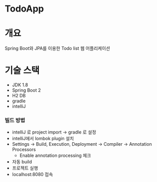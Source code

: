 # TodoApp
# 개요
Spring Boot와 JPA를 이용한 Todo list 웹 어플리케이션

# 기술 스택
- JDK 1.8
- Spring Boot 2
- H2 DB
- gradle
- intelliJ
### 빌드 방법
- intelliJ 로 project import -> gradle 로 설정
- intelliJ에서 lombok plugin 설치
- Settings -> Build, Execution, Deployment -> Compiler -> Annotation Processors
  - Enable annotation processing 체크
- 자동 build
- 프로젝트 실행  
- localhost:8080 접속
